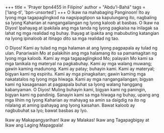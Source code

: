 +++
title = 'Prayer bpn4455 in Filipino'
author = "Abdu'l-Bahá"
tags = ['lang-tl', 'bpn-unsorted']
+++
O Ikaw na mahabaging Panginoon! Ito ay Iyong mga tagapaglingkod na nagsipagtipon sa kapulungang ito, nagbaling sa Iyong Kaharian at nangangailangan ng Iyong kaloob at basbas. O Ikaw na Diyos! Ipahayag at ipakilala ang mga tanda ng Iyong pagkaisa na inilagak sa lahat ng mga realidad ng buhay. Ihayag at ipakita ang mabubuting katangian na Iyong ipinaloob at itinago dito sa mga realidad ng tao.

O Diyos! Kami ay tulad ng mga halaman at ang Iyong pagpapala ay tulad ng ulan. Panariwain Mo at palakihin ang mga halamang ito sa pamamagitan ng Iyong mga kaloob. Kami ay mga tagapaglingkod Mo; palayain Mo kami sa mga tanikala ng materyal na pagkabuhay. Kami ay mga walang muwang; gawin kaming madunong. Kami ay patay; buhayin kami. Kami ay materyal; bigyan kami ng espiritu. Kami ay mga pinagkaitan; gawin kaming mga nakatatalos ng Iyong mga hiwaga. Kami ay mga nangangailangan; bigyan kami ng kasaganaan at pagpapala buhat sa Iyong walang hanggang kabanyaman. O Diyos! Muling buhayin kami, bigyan kami ng paningin, bigyan kami ng pandinig. Sanayin kami sa mga hiwaga ng buhay, upang ang mga lihim ng Iyong Kaharian ay mahayag sa amin sa daigdig na ito ng nilalang at aming ipahayag ang Iyong kaisahan. Bawat kaloob ay nagbubuhat sa Iyo; bawat basbas ay Iyo.

Ikaw ay Makapangyarihan! Ikaw ay Malakas! Ikaw ang Tagapagbigay at Ikaw ang Laging Mapagpala!
